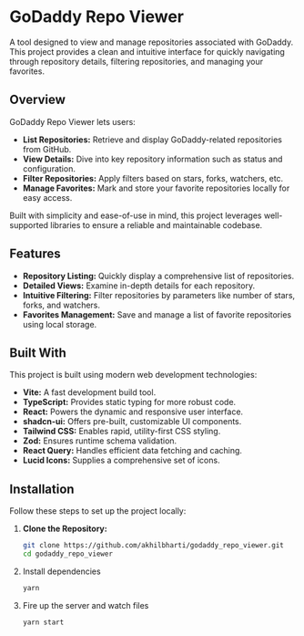 # GoDaddy Repo Viewer

A tool designed to view and manage repositories associated with GoDaddy. This project provides a clean and intuitive interface for quickly navigating through repository details, filtering repositories, and managing your favorites.

## Overview

GoDaddy Repo Viewer lets users:
- **List Repositories:** Retrieve and display GoDaddy-related repositories from GitHub.
- **View Details:** Dive into key repository information such as status and configuration.
- **Filter Repositories:** Apply filters based on stars, forks, watchers, etc.
- **Manage Favorites:** Mark and store your favorite repositories locally for easy access.

Built with simplicity and ease-of-use in mind, this project leverages well-supported libraries to ensure a reliable and maintainable codebase.

## Features

- **Repository Listing:** Quickly display a comprehensive list of repositories.
- **Detailed Views:** Examine in-depth details for each repository.
- **Intuitive Filtering:** Filter repositories by parameters like number of stars, forks, and watchers.
- **Favorites Management:** Save and manage a list of favorite repositories using local storage.

## Built With

This project is built using modern web development technologies:

- **Vite:** A fast development build tool.
- **TypeScript:** Provides static typing for more robust code.
- **React:** Powers the dynamic and responsive user interface.
- **shadcn-ui:** Offers pre-built, customizable UI components.
- **Tailwind CSS:** Enables rapid, utility-first CSS styling.
- **Zod:** Ensures runtime schema validation.
- **React Query:** Handles efficient data fetching and caching.
- **Lucid Icons:** Supplies a comprehensive set of icons.

## Installation

Follow these steps to set up the project locally:

1. **Clone the Repository:**

   ```bash
   git clone https://github.com/akhilbharti/godaddy_repo_viewer.git
   cd godaddy_repo_viewer
    ```
   
2. Install dependencies

   ```bash
   yarn
   ```

3. Fire up the server and watch files

   ```bash
   yarn start
   ```
